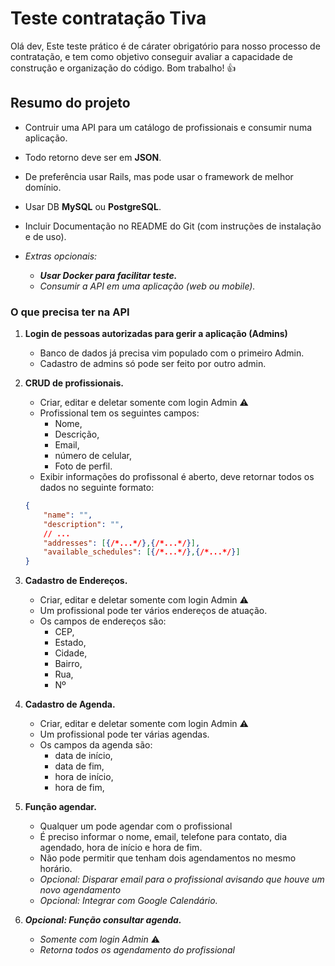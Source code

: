 # Teste contratação Tiva #
Olá dev,
Este teste prático é de cárater obrigatório para nosso processo de contratação, e tem como objetivo conseguir avaliar a capacidade de construção e organização do código.
Bom trabalho! :+1:
## Resumo do projeto ##

* Contruir uma API para um catálogo de profissionais e consumir numa aplicação.
* Todo retorno deve ser em **JSON**.
* De preferência usar Rails, mas pode usar o framework de melhor domínio.
* Usar DB **MySQL** ou **PostgreSQL**.
* Incluir Documentação no README do Git (com instruções de instalação e de uso).

* *Extras opcionais:*
  * ***Usar Docker para facilitar teste.***
  * *Consumir a API em uma aplicação (web ou mobile).*
  
### O que precisa ter na API ###

1. **Login de pessoas autorizadas para gerir a aplicação (Admins)**
   * Banco de dados já precisa vim populado com o primeiro Admin.
   * Cadastro de admins só pode ser feito por outro admin.

2. **CRUD de profissionais.**
   * Criar, editar e deletar somente com login Admin :warning:
   * Profissional tem os seguintes campos: 
     * Nome, 
     * Descrição, 
     * Email,
     * número de celular,
     * Foto de perfil.
   * Exibir informações do profissonal é aberto, deve retornar todos os dados no seguinte formato:
    ```JSON
    {
        "name": "",
        "description": "",
        // ...
        "addresses": [{/*...*/},{/*...*/}],
        "available_schedules": [{/*...*/},{/*...*/}]
    }
    ```

3. **Cadastro de Endereços.**
   * Criar, editar e deletar somente com login Admin :warning:
   * Um profissional pode ter vários endereços de atuação.
   * Os campos de endereços são: 
     * CEP,
     * Estado,
     * Cidade,
     * Bairro,
     * Rua,
     * Nº

4. **Cadastro de Agenda.**
   * Criar, editar e deletar somente com login Admin :warning:
   * Um profissional pode ter várias agendas.
   * Os campos da agenda são: 
     * data de início,
     * data de fim,
     * hora de início,
     * hora de fim,

5. **Função agendar.**
   * Qualquer um pode agendar com o profissional
   * É preciso informar o nome, email, telefone para contato, dia agendado, hora de início e hora de fim.
   * Não pode permitir que tenham dois agendamentos no mesmo horário.
   * *Opcional: Disparar email para o profissional avisando que houve um novo agendamento*
   * *Opcional: Integrar com Google Calendário.*

6. ***Opcional: Função consultar agenda.***
   * *Somente com login Admin* :warning:
   * *Retorna todos os agendamento do profissional*
